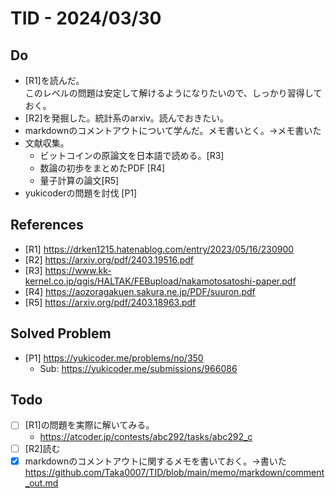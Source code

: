 # TID - 2024/03/30

<!--
## Learnings
- 
- 
-->
## Do
- [R1]を読んだ。<br>このレベルの問題は安定して解けるようになりたいので、しっかり習得しておく。<br>
- [R2]を発掘した。統計系のarxiv。読んでおきたい。
- markdownのコメントアウトについて学んだ。メモ書いとく。→メモ書いた
- 文献収集。
  - ビットコインの原論文を日本語で読める。[R3]
  - 数論の初歩をまとめたPDF [R4]
  - 量子計算の論文[R5]
- yukicoderの問題を討伐 [P1]

<!--
## Reflections & Insights
- 
- 

## Plans for Tomorrow
-->
 
  
## References
- [R1] https://drken1215.hatenablog.com/entry/2023/05/16/230900
- [R2] https://arxiv.org/pdf/2403.19516.pdf
- [R3] https://www.kk-kernel.co.jp/qgis/HALTAK/FEBupload/nakamotosatoshi-paper.pdf
- [R4] https://aozoragakuen.sakura.ne.jp/PDF/suuron.pdf
- [R5] https://arxiv.org/pdf/2403.18963.pdf

## Solved Problem
- [P1] https://yukicoder.me/problems/no/350
  -   Sub: https://yukicoder.me/submissions/966086


## Todo
- [ ] [R1]の問題を実際に解いてみる。
  - https://atcoder.jp/contests/abc292/tasks/abc292_c
- [ ] [R2]読む
- [x] markdownのコメントアウトに関するメモを書いておく。→書いた https://github.com/Taka0007/TID/blob/main/memo/markdown/comment_out.md
